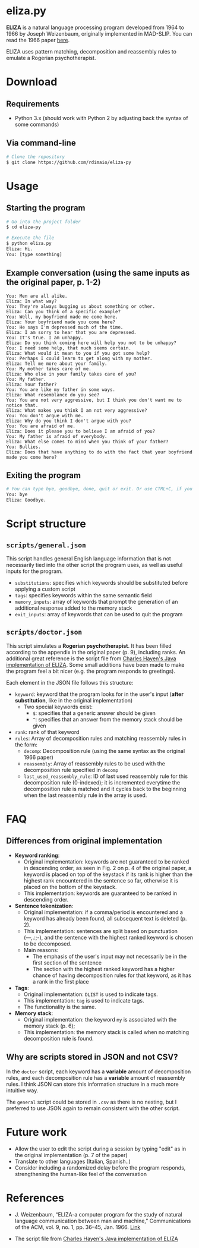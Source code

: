 # eliza.py
**ELIZA** is a natural language processing program developed from 1964 to 1966 by Joseph Weizenbaum, originally implemented in MAD-SLIP. You can read the 1966 paper [here](https://dl.acm.org/doi/10.1145/365153.365168). 

ELIZA uses pattern matching, decomposition and reassembly rules to emulate a Rogerian psychotherapist.

# Download
## Requirements
- Python 3.x (should work with Python 2 by adjusting back the syntax of some commands)

## Via command-line
```bash
# Clone the repository
$ git clone https://github.com/rdimaio/eliza-py
```

# Usage
## Starting the program
```bash
# Go into the project folder
$ cd eliza-py

# Execute the file
$ python eliza.py
Eliza: Hi.
You: [type something]
```

## Example conversation (using the same inputs as the original paper, p. 1-2)
```
You: Men are all alike.
Eliza: In what way?
You: They're always bugging us about something or other.
Eliza: Can you think of a specific example?
You: Well, my boyfriend made me come here.
Eliza: Your boyfriend made you come here?
You: He says I'm depressed much of the time.
Eliza: I am sorry to hear that you are depressed.
You: It's true. I am unhappy.
Eliza: Do you think coming here will help you not to be unhappy?
You: I need some help, that much seems certain.
Eliza: What would it mean to you if you got some help?
You: Perhaps I could learn to get along with my mother.
Eliza: Tell me more about your family.
You: My mother takes care of me.
Eliza: Who else in your family takes care of you?
You: My father.
Eliza: Your father?
You: You are like my father in some ways.
Eliza: What resemblance do you see?
You: You are not very aggressive, but I think you don't want me to notice that.
Eliza: What makes you think I am not very aggressive?
You: You don't argue with me.
Eliza: Why do you think I don't argue with you?
You: You are afraid of me.
Eliza: Does it please you to believe I am afraid of you?
You: My father is afraid of everybody.
Eliza: What else comes to mind when you think of your father?
You: Bullies.
Eliza: Does that have anything to do with the fact that your boyfriend made you come here?
```

## Exiting the program
```bash
# You can type bye, goodbye, done, quit or exit. Or use CTRL+C, if you want to be rude about it...
You: bye
Eliza: Goodbye.
```

# Script structure

## `scripts/general.json`
This script handles general English language information that is not necessarily tied into the other script the program uses,
as well as useful inputs for the program.

- `substitutions`: specifies which keywords should be substituted before applying a custom script
- `tags`: specifies keywords within the same semantic field
- `memory_inputs`: array of keywords that prompt the generation of an additional response added to the memory stack
- `exit_inputs`: array of keywords that can be used to quit the program

## `scripts/doctor.json`
This script simulates a **Rogerian psychotherapist**.
It has been filled according to the appendix in the original paper (p. 9), including ranks.
An additional great reference is the script file from [Charles Hayen's Java implementation of ELIZA](http://chayden.net/eliza/Eliza.html).
Some small additions have been made to make the program feel a bit nicer (e.g. the program responds to greetings).

Each element in the JSON file follows this structure:
- `keyword`: keyword that the program looks for in the user's input (**after substitution**, like in the original implementation)
    - Two special keywords exist:
        - `$`: specifies that a generic answer should be given
        - `^`: specifies that an answer from the memory stack should be given
- `rank`: rank of that keyword
- `rules`: Array of decomposition rules and matching reassembly rules in the form:
    - `decomp`: Decomposition rule (using the same syntax as the original 1966 paper)
    - `reassembly`: Array of reassembly rules to be used with the decomposition rule specified in `decomp`
    - `last_used_reassembly_rule`: ID of last used reassembly rule for this decomposition rule (0-indexed);
    it is incremented everytime the decomposition rule is matched and it cycles back to the beginning
    when the last reassembly rule in the array is used.


# FAQ

## Differences from original implementation

- **Keyword ranking**:
    - Original implementation: keywords are not guaranteed to be ranked in descending order;
    as seen in Fig. 2 on p. 4 of the original paper, a keyword is placed on top of the keystack
    if its rank is higher than the highest rank encountered in the sentence so far,
    otherwise it is placed on the bottom of the keystack.
    - This implementation: keywords are guaranteed to be ranked in descending order.
- **Sentence tokenization**:
    - Original implementation: if a comma/period is encountered and a keyword has already been found,
    all subsequent text is deleted (p. 2). 
    - This implementation: sentences are split based on punctuation (—,.:;-),
    and the sentence with the highest ranked keyword is chosen to be decomposed.
    - Main reasons:
        - The emphasis of the user's input may not necessarily be in the first section of the sentence
        - The section with the highest ranked keyword has a higher chance of having decomposition rules
        for that keyword, as it has a rank in the first place
- **Tags**:
    - Original implementation: `DLIST` is used to indicate tags.
    - This implementation: `tag` is used to indicate tags.
    - The functionality is the same.
- **Memory stack**:
    - Original implementation: the keyword `my` is associated with the memory stack (p. 6);
    - This implementation: the memory stack is called when no matching decomposition rule is found.

## Why are scripts stored in JSON and not CSV?
In the `doctor` script, each keyword has a **variable** amount of decomposition rules,
and each decomposition rule has a **variable** amount of reassembly rules.
I think JSON can store this information structure in a much more intuitive way.

The `general` script could be stored in `.csv` as there is no nesting,
but I preferred to use JSON again to remain consistent with the other script.

# Future work
- Allow the user to edit the script during a session by typing "edit" as in the original implementation (p. 7 of the paper)
- Translate to other languages (Italian, Spanish..)
- Consider including a randomized delay before the program responds, strengthening the human-like feel of the conversation

# References
- J. Weizenbaum, “ELIZA-a computer program for the study of natural language communication between man and machine,” Communications of the ACM, vol. 9, no. 1, pp. 36–45, Jan. 1966. [Link](https://dl.acm.org/doi/10.1145/365153.365168)

- The script file from [Charles Hayen's Java implementation of ELIZA](http://chayden.net/eliza/Eliza.html)